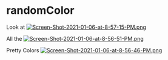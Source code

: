 # randomColor
Look at
[![Screen-Shot-2021-01-06-at-8-57-15-PM.png](https://i.postimg.cc/y6byy9tj/Screen-Shot-2021-01-06-at-8-57-15-PM.png)](https://postimg.cc/PN1DtLtv)

All the
[![Screen-Shot-2021-01-06-at-8-56-51-PM.png](https://i.postimg.cc/Nf27JFwc/Screen-Shot-2021-01-06-at-8-56-51-PM.png)](https://postimg.cc/ZCZd0TR7)

Pretty Colors
[![Screen-Shot-2021-01-06-at-8-56-46-PM.png](https://i.postimg.cc/DwqQhNZp/Screen-Shot-2021-01-06-at-8-56-46-PM.png)](https://postimg.cc/TK35qCnn)
